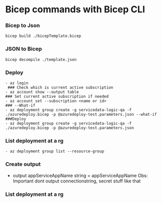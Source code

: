# Bicep commands with Bicep CLI


### Bicep to Json
```
bicep build ./bicepTemplate.bicep
```
### JSON to Bicep
```
bicep decompile ./template.json
``` 
### Deploy
```
- az login
 ### Check which is current active subscription
- az account show --output table
### Set current active subscription if needed
- az account set --subscription <name or id>
### --What-if
- az deployment group create -g servicedata-logic-qa -f ./azuredeploy.bicep -p @azuredeploy-test.parameters.json --what-if
###Deploy
- az deployment group create -g servicedata-logic-qa -f ./azuredeploy.bicep -p @azuredeploy-test.parameters.json
```

### List deployment at a rg 
```
- az deployment group list --resource-group
```

### Create output
- output appServiceAppName string = appServiceAppName
Obs: Important dont output connectionstring, secret stuff like that
### List deployment at a rg 
```